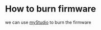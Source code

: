 # How to burn firmware



we can use [myStudio](../../5.2-ApplicationUse/5.2.2-mystudio/320m5/3-flash_firmwares.md) to burn the firmware